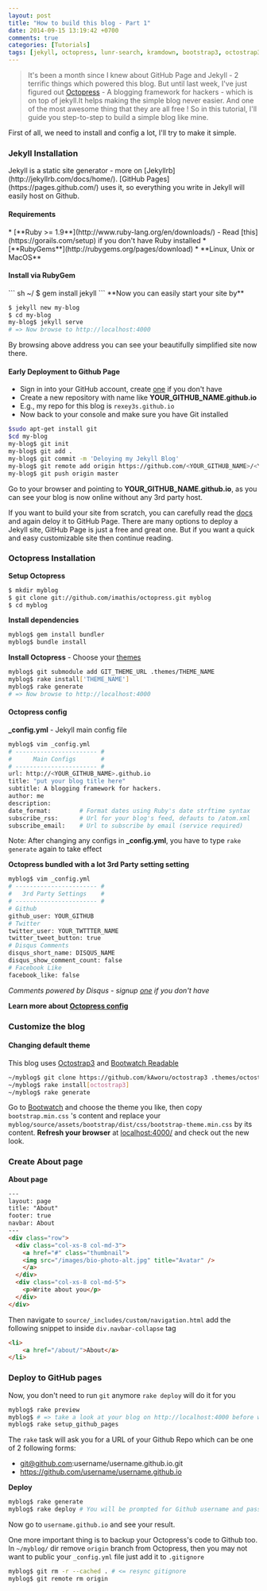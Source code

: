 ```yaml
---
layout: post
title: "How to build this blog - Part 1"
date: 2014-09-15 13:19:42 +0700
comments: true
categories: [Tutorials]
tags: [jekyll, octopress, lunr-search, kramdown, bootstrap3, octostrap3, github, gh-page]
---
```


>It's been a month since I knew about GitHub Page and Jekyll - 2 terrific  things which powered this blog. But until last week, I've just figured out [Octopress](http://octopress.org/) - A blogging framework for hackers - which is on top of jekyll.It helps making the simple blog never easier. And one of the most awesome thing that they are all free ! So in this tutorial, I'll guide you step-to-step to build a simple blog like mine.

First of all, we need to install and config a lot, I'll try to make it simple.
<h3>Jekyll Installation</h3>
Jekyll is a static site generator - more on [Jekyllrb](http://jekyllrb.com/docs/home/). [GitHub Pages](https://pages.github.com/) uses it, so everything you write in Jekyll will easily host on Github. 
<h4>Requirements</h4>
* [**Ruby >= 1.9**](http://www.ruby-lang.org/en/downloads/) - Read [this](https://gorails.com/setup) if you don't have Ruby installed   
* [**RubyGems**](http://rubygems.org/pages/download)
* **Linux, Unix or MacOS** 
<h4>Install via RubyGem</h4>
``` sh ~/
$ gem install jekyll
```
**Now you can easily start your site by**

``` sh ~/
$ jekyll new my-blog
$ cd my-blog
my-blog$ jekyll serve 
# => Now browse to http://localhost:4000
```
By browsing above address you can see your beautifully simplified site now there. 

#### Early Deployment to Github Page

* Sign in into your GitHub account, create [one](https://github.com/) if you don't have
* Create a new repository with name like **YOUR_GITHUB_NAME.github.io**
* E.g., my repo for this blog is ``rexey3s.github.io``
* Now back to your console and make sure you have Git installed

``` sh ~/
$sudo apt-get install git
$cd my-blog
my-blog$ git init 
my-blog$ git add .
my-blog$ git commit -m 'Deloying my Jekyll Blog'
my-blog$ git remote add origin https://github.com/<YOUR_GITHUB_NAME>/<YOUR_GITHUB_NAME>.github.io
my-blog$ git push origin master
```
Go to your browser and pointing to **YOUR_GITHUB_NAME.github.io**, as you can see your blog is now online without any 3rd party host.

If you want to build your site from scratch, you can carefully read the [docs](http://jekyllrb.com/docs/usage/) and again deloy it to GitHub Page. There are many options to deploy a Jekyll site, GitHub Page is just a free and great one. But if you want a quick and easy customizable site then continue reading.

### Octopress Installation
**Setup Octopress**

``` sh ~/
$ mkdir myblog
$ git clone git://github.com/imathis/octopress.git myblog
$ cd myblog
```

**Install dependencies**

``` sh ~/myblog/
myblog$ gem install bundler
myblog$ bundle install
```

**Install Octopress** - Choose your [themes](https://github.com/imathis/octopress/wiki/3rd-Party-Octopress-Themes) 

``` sh ~/myblog/
myblog$ git submodule add GIT_THEME_URL .themes/THEME_NAME
myblog$ rake install['THEME_NAME']
myblog$ rake generate
# => Now browse to http://localhost:4000
```

#### Octopress config

**_config.yml** - Jekyll main config file 

``` sh ~/myblog/
myblog$ vim _config.yml
# ----------------------- #
#      Main Configs       #
# ----------------------- #
url: http://<YOUR_GITHUB_NAME>.github.io
title: "put your blog title here"
subtitle: A blogging framework for hackers.
author: me
description:
date_format:        # Format dates using Ruby's date strftime syntax
subscribe_rss:      # Url for your blog's feed, defauts to /atom.xml
subscribe_email:    # Url to subscribe by email (service required)
```

Note: After changing any configs in **_config.yml**, you have to type ``rake generate`` again to take effect

**Octopress bundled with a lot 3rd Party setting setting**

``` sh ~/myblog/
myblog$ vim _config.yml
# ----------------------- #
#   3rd Party Settings    #
# ----------------------- #
# Github
github_user: YOUR_GITHUB
# Twitter
twitter_user: YOUR_TWTTTER_NAME
twitter_tweet_button: true
# Disqus Comments
disqus_short_name: DISQUS_NAME
disqus_show_comment_count: false
# Facebook Like
facebook_like: false
```

_Comments powered by Disqus - signup [one](https://disqus.com) if you don't have_

**Learn more about [Octopress config](http://octopress.org/docs/configuring/)**

### Customize the blog

#### Changing default theme

This blog uses [Octostrap3](https://github.com/kAworu/octostrap3) and [Bootwatch Readable](http://bootswatch.com/readable/)

``` sh ~/myblog/
~/myblog$ git clone https://github.com/kAworu/octostrap3 .themes/octostrap3
~/myblog$ rake install[octostrap3]
~/myblog$ rake generate
```

Go to [Bootwatch](http://bootswatch.com/) and choose the theme you like, then copy ``bootstrap.min.css`` 's content and replace your ``myblog/source/assets/bootstrap/dist/css/bootstrap-theme.min.css``  by its content. **Refresh your browser** at [localhost:4000/](http://localhost:4000/) and check out the new look.

### Create About page 

**About page**

``` html source/about/index.html
---
layout: page
title: "About"
footer: true
navbar: About
---
<div class="row">
  <div class="col-xs-8 col-md-3">
    <a href="#" class="thumbnail">  
    <img src="/images/bio-photo-alt.jpg" title="Avatar" />
    </a>
  </div>
  <div class="col-xs-8 col-md-5">
    <p>Write about you</p>
  </div>
</div>
```

Then navigate to ``source/_includes/custom/navigation.html`` add the following snippet to inside ``div.navbar-collapse`` tag


``` html ~/myblog/source/_includes/custom/navigation.html
<li>
    <a href="/about/">About</a>
</li>
```

### Deploy to GitHub pages

Now, you don't need to run ``git`` anymore ``rake deploy`` will do it for you 

``` sh ~/myblog/
myblog$ rake preview
myblog$ # => take a look at your blog on http://localhost:4000 before were deploy it
myblog$ rake setup_github_pages
```

The ``rake`` task will ask you for a URL of your Github Repo which can be one of 2 following forms:

* git@github.com:username/username.github.io.git
* https://github.com/username/username.github.io

**Deploy**
``` sh ~/myblog/
myblog$ rake generate
myblog$ rake deploy # You will be prompted for Github username and password
```


Now go to ``username.github.io`` and see your result. 

One more important thing is to backup your Octopress's code to Github too. In ``~/myblog/`` dir remove ``origin`` branch from Octopress, then you may not want to public your ``_config.yml`` file just add it to ``.gitignore``

``` sh ~/myblog/
myblog$ git rm -r --cached . # <= resync gitignore
myblog$ git remote rm origin
```
    